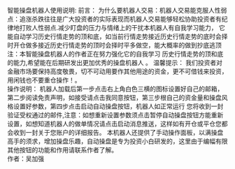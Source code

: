 智能操盘机器人使用说明:
前言： 
   为什么要机器人交易：机器人交易能克服人性弱点：追涨杀跌往往是广大投资者的实际表现而机器人交易能够轻松协助投资者有纪律地打败人性弱点.减少盯盘的压力与情绪上的干扰本机器人有自我学习能力，
它能自动学习历史行情走势的顶和底，如当前行情走势接近历史行情走势的底时会择时开仓做多接近历史行情走势的顶时会择时平多做空，能大概率的做到抄底逃顶注：本智能操盘机器人的作者正在努力强化它的自我学习
历史行情走势的顶和底的能力,希望能在后期研发出更加优秀的操盘机器人 。
温馨提示：
我们投资者对金融市场要保持高度敬畏，切不可动用要作其他用途的资金，更不可借钱来投资，用闲钱也不要重仓操作！。      
操作说明： 
机器人加载后第一步点击右上角白色三横的图标设置好自己的邮箱，第二步阅读免责声明，如接受请点击我同意按钮，第三步根自己的资金量和操盘风格设置好参数，第四步点击启动自动操盘按钮，机器人如正常运行
您将收到一封验证受权通过的邮件,注意：如想重新设置参数须点击暂停自动操盘按钮方能重新设置，如想知道机器人的做单情况请点击启动消息推送，这样如有开仓或平仓您都会收到一封关于您账户的详细报告。
本机器人还提供了手动操作面板，以满操盘高手的须求，增加操盘乐趣，自动操盘是专为投资小白研发的，这里由于编幅有限其他按钮的功能和作用请联系作者了解。   
    作者：吴加强
